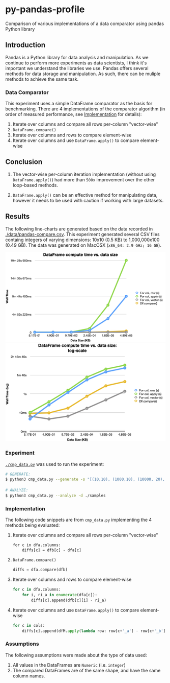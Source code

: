 # py-pandas-profile
Comparison of various implementations of a data comparator using pandas Python library

## Introduction
Pandas is a Python library for data analysis and manipulation. As we continue to perform more experiments as data scientists, I think it's important we understand the libraries we use. Pandas offers several methods for data storage and manipulation. As such, there can be muliple methods to achieve the same task. 

### Data Comparator
This experiment uses a simple DataFrame comparator as the basis for benchmarking. There are 4 implementations of the comparator algorithm (in order of measured performance, see [Implementation](#Implementation) for details):
1. Iterate over columns and compare all rows per-column "vector-wise"
2. `DataFrame.compare()`
3. Iterate over columns and rows to compare element-wise
4. Iterate over columns and use `DataFrame.apply()` to compare element-wise

## Conclusion
1. The vector-wise per-column iteration implementation (without using `DataFrame.apply()`) had more than `500x` improvement over the other loop-based methods.

2. `DataFrame.apply()` can be an effective method for manipulating data, however it needs to be used with caution if working with large datasets.

## Results
The following line-charts are generated based on the data recorded in [./data/pandas-compare.csv](./data/pandas-compare.csv). This experiment generated several CSV files containg integers of varying dimensions: 10x10 (0.5 KB) to 1,000,000x100 (0.49 GB). The data was generated on MacOSX (`x86_64: 2.9 GHz; 16 GB`).

![image linear-scale benchmark chart](data/pandas-compare-linear.png)
![image log-scale benchmark chart](data/pandas-compare-log.png)

### Experiment
[`./cmp_data.py`](./cmp_data.py) was used to run the experiment:
```sh
# GENERATE: 
$ python3 cmp_data.py --generate -s "[(10,10), (1000,10), (10000, 20), (100000, 50), (500000, 75), (1000000, 100)]" 

# ANALYZE:
$ python3 cmp_data.py --analyze -d ./samples
```

### Implementation
The following code snippets are from `cmp_data.py` implementing the 4 methods being evaluated:

1. Iterate over columns and compare all rows per-column "vector-wise"
    ```
    for c in dfa.columns:
        diffs[c] = dfb[c] - dfa[c]
    ```

2. `DataFrame.compare()`
    ```python
    diffs = dfa.compare(dfb)
    ```

3. Iterate over columns and rows to compare element-wise
    ```python
    for c in dfa.columns:
        for i, ri_a in enumerate(dfa[c]):
            diffs[c].append(dfb[c][i] - ri_a)
    ```

4. Iterate over columns and use `DataFrame.apply()` to compare element-wise
    ```python
    for c in cols:
        diffs[c].append(dfM.apply(lambda row: row[c+'_a'] - row[c+'_b'], axis=1))  # element-wise, despite using .apply()
    ```

### Assumptions
The following assumptions were made about the type of data used:
1. All values in the DataFrames are `Numeric` (i.e. `integer`)
2. The compared DataFrames are of the same shape, and have the same column names.
